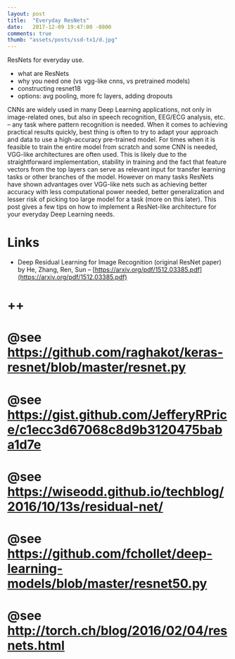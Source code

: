 ```yaml
---
layout: post
title:  "Everyday ResNets"
date:   2017-12-09 19:47:00 -0800
comments: true
thumb: "assets/posts/ssd-tx1/d.jpg"
---
```


ResNets for everyday use.

- what are ResNets
- why you need one (vs vgg-like cnns, vs pretrained models)
- constructing resnet18
- options: avg pooling, more fc layers, adding dropouts


CNNs are widely used in many Deep Learning applications, not only in image-related ones, but also in speech recognition, EEG/ECG analysis, etc. – any task where pattern recognition is needed. When it comes to achieving practical results quickly, best thing is often to try to adapt your approach and data to use a high-accuracy pre-trained model. For times when it is feasible to train the entire model from scratch and some CNN is needed, VGG-like architectures are often used. This is likely due to the straightforward implementation, stability in training and the fact that feature vectors from the top layers can serve as relevant input for transfer learning tasks or other branches of the model. However on many tasks ResNets have shown advantages over VGG-like nets such as achieving better accuracy with less computational power needed, better generalization and lesser risk of picking too large model for a task (more on this later). This post gives a few tips on how to implement a ResNet-like architecture for your everyday Deep Learning needs.



# Links

- Deep Residual Learning for Image Recognition (original ResNet paper) by He, Zhang, Ren, Sun – [https://arxiv.org/pdf/1512.03385.pdf](https://arxiv.org/pdf/1512.03385.pdf)
# ++
# @see https://github.com/raghakot/keras-resnet/blob/master/resnet.py
# @see https://gist.github.com/JefferyRPrice/c1ecc3d67068c8d9b3120475baba1d7e
# @see https://wiseodd.github.io/techblog/2016/10/13s/residual-net/
# @see https://github.com/fchollet/deep-learning-models/blob/master/resnet50.py
# @see http://torch.ch/blog/2016/02/04/resnets.html